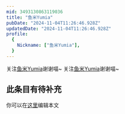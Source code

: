 ```yaml
---
mid: 3493130863119036
title: "鱼米Yumia"
pubDate: "2024-11-04T11:26:46.928Z"
updatedDate: "2024-11-04T11:26:46.928Z"
profile:
  {
    Nickname: ["鱼米Yumia"],
  }
---
```


关注[鱼米Yumia](https://space.bilibili.com/3493130863119036)谢谢喵~ 关注[鱼米Yumia](https://space.bilibili.com/3493130863119036)谢谢喵~

## 此条目有待补充
你可以在[这里](https://github.com/Yuhanawa/VTuber.ICU-Content/edit/master/v/鱼米Yumia/index.md)编辑本文
